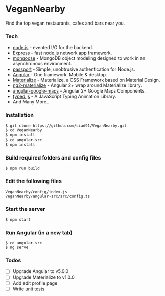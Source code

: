 # VeganNearby

Find the top vegan restaurants, cafes and bars near you.

### Tech
* [node.js](https://nodejs.org) - evented I/O for the backend.
* [Express](http://expressjs.com) - fast node.js network app framework.
* [mongoose](https://github.com/Automattic/mongoose) - MongoDB object modeling designed to work in an asynchronous environment.
* [passport](https://github.com/jaredhanson/passport) - Simple, unobtrusive authentication for Node.js.
* [Angular](https://github.com/angular/angular) - One framework. Mobile & desktop.
* [Materialize](https://github.com/twbs/bootstrap) - Materialize, a CSS Framework based on Material Design.
* [ng2-materialize](https://github.com/sherweb/ng2-materialize) - Angular 2+ wrap around Materialize library.
* [angular-google-maps](https://github.com/SebastianM/angular-google-maps) - Angular 2+ Google Maps Components.
* [typed.js](https://github.com/mattboldt/typed.js) - A JavaScript Typing Animation Library.
* And Many More..

### Installation

```sh
$ git clone https://github.com/Liad91/VeganNearby.git
$ cd VeganNearby
$ npm install
$ cd angular-src
$ npm install
```

### Build required folders and config files

```
$ npm run build
```

### Edit the following files
```
VeganNearby/config/index.js
VeganNearby/angular-src/src/config.ts
```

### Start the server

```
$ npm start
```

### Run Angular (in a new tab)

```
$ cd angular-src
$ ng serve
```

### Todos
- [ ] Upgrade Angular to v5.0.0
- [ ] Upgrade Materialize to v1.0.0
- [ ] Add edit profile page
- [ ] Write unit tests
